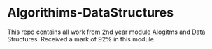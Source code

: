 # Algorithims-DataStructures
This repo contains all work from 2nd year module Alogitms and Data Structures. Received a mark of 92% in this module.
